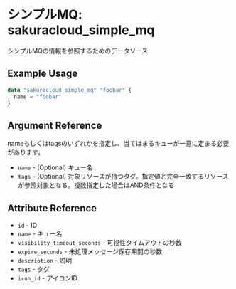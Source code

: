 # シンプルMQ: sakuracloud_simple_mq

シンプルMQの情報を参照するためのデータソース

## Example Usage

```tf
data "sakuracloud_simple_mq" "foobar" {
  name = "foobar"
}
```

## Argument Reference

nameもしくはtagsのいずれかを指定し、当てはまるキューが一意に定まる必要があります。

* `name` - (Optional) キュー名
* `tags` - (Optional) 対象リソースが持つタグ。指定値と完全一致するリソースが参照対象となる。複数指定した場合はAND条件となる

## Attribute Reference

* `id` - ID
* `name` - キュー名
* `visibility_timeout_seconds` - 可視性タイムアウトの秒数
* `expire_seconds` - 未処理メッセージ保存期間の秒数
* `description` - 説明
* `tags` - タグ
* `icon_id` - アイコンID

